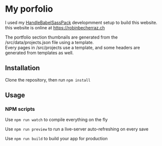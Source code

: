 # My porfolio

I used my [HandleBabelSassPack](https://github.com/robiiiiiiiiiiiin/HandleBabelSassPack) developmment setup to build this website.  
this website is online at https://robinbecherraz.ch

The portfolio section thumbnails are generated from the /src/data/projects.json file using a template.  
Every pages in /src/projects use a template, and some headers are generated from templates as well.

## Installation

Clone the repository, then run `npm install`

## Usage

### NPM scripts

Use `npm run watch` to compile everything on the fly

Use `npm run preview` to run a live-server auto-refreshing on every save

Use `npm run build` to build your app for production
